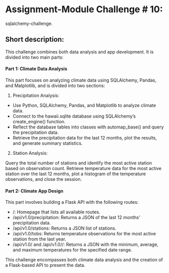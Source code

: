 # Assignment-Module Challenge # 10: 

sqlalchemy-challenge.

## Short description:

This challenge combines both data analysis and app development. It is divided into two main parts:

#### Part 1: Climate Data Analysis
This part focuses on analyzing climate data using SQLAlchemy, Pandas, and Matplotlib, and is divided into two sections:

1. Precipitation Analysis:

- Use Python, SQLAlchemy, Pandas, and Matplotlib to analyze climate data.
- Connect to the hawaii.sqlite database using SQLAlchemy’s create_engine() function.
- Reflect the database tables into classes with automap_base() and query the precipitation data.
- Retrieve the precipitation data for the last 12 months, plot the results, and generate summary statistics.

2. Station Analysis:

Query the total number of stations and identify the most active station based on observation count.
Retrieve temperature data for the most active station over the last 12 months, plot a histogram of the temperature observations, and close the session.

#### Part 2: Climate App Design

This part involves building a Flask API with the following routes:

- /: Homepage that lists all available routes.
- /api/v1.0/precipitation: Returns a JSON of the last 12 months' precipitation data.
- /api/v1.0/stations: Returns a JSON list of stations.
- /api/v1.0/tobs: Returns temperature observations for the most active station from the last year.
- /api/v1.0/<start> and /api/v1.0/<start>/<end>: Returns a JSON with the minimum, average, and maximum temperatures for the specified date range.

This challenge encompasses both climate data analysis and the creation of a Flask-based API to present the data.



